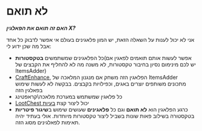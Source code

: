 # לא תואם

_**האם זה תואם את הפאלגין X?**_

אני לא יכול לענות על השאלה הזאת, יש המון פלאגינים בעולם אי אפשר לדבוק כל אחד אבל מה שכן ידוע לי:
* כל הפלאגינים שמשתמשים **בטקסטורות**(אפשר לעשות אותם תואמים לפאגין אם יש לכם מינימום נסיון בחיבור טקסטורות, לא משנה מה לא להחליף את הקבצים של ItemsAdder)
* [CraftEnhance](https://www.spigotmc.org/resources/custom-recipes-and-crafting-craftenhance.65058/), הפלאגין הזה משחק אם מנגנון המלאכה של ItemsAdder מתכונים משותפים יוצרים באגים, וכפילויות בקבצים. בבקשה לא לעשות שימוש בפאלגין הזה
* כל פלאגין שמשתמש במערכת מלאכה\קראפטינג 
* [LootChest ](https://www.spigotmc.org/resources/lootchest.61564/)יכול ליצור קצת [בעיות](https://github.com/LoneDev6/ItemsAdder/issues/15#issuecomment-512990849)
* כרגע הפלאגין הוא **לא תואם** וגם כל **פלאגינים** שעושים שימוש ב**שיגור פיטריות** בטקסטורה בשילוב פאות שונות בשביל ליצור טקסטורות מיוחדות. אולי בעתיד יהיה תאימות לפאלגינים מסוג הזה.
